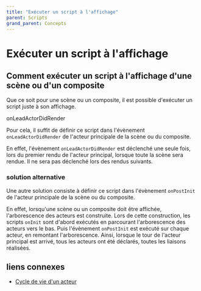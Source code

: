 ```yaml
---
title: "Exécuter un script à l'affichage"
parent: Scripts
grand_parent: Concepts
---
```


# Exécuter un script à l'affichage

## Comment exécuter un script à l'affichage d'une scène ou d'un composite

Que ce soit pour une scène ou un composite, il est possible d'exécuter un script juste à son affichage.

onLeadActorDidRender

Pour cela, il suffit de définir ce script dans l'évènement `onLeadActorDidRender` de l'acteur principale de la scène ou du composite.

En effet, l'évènement `onLeadActorDidRender` est déclenché une seule fois, lors du premier rendu de l'acteur principal, lorsque toute la scène sera rendue. Il ne sera pas déclenché lors des rendus suivants.


### solution alternative

Une autre solution consiste à définir ce script dans l'évènement `onPostInit` de l'acteur principale de la scène ou du composite.

En effet, lorsqu'une scène ou un composite doit être affichée, l'arborescence des acteurs est construite. Lors de cette construction, les scripts `onInit` sont d'abord exécutés en parcourant l'arborescence des acteurs vers le bas. Puis l'évènement `onPostInit` est exécuté sur chaque acteur, en remontant l'arborescence. Ainsi, lorsque le tour de l'acteur principal est arrivé, tous les acteurs ont été déclarés, toutes les liaisons réalisées.

## liens connexes

- [Cycle de vie d'un acteur](../actor/actor-life-cycle.md)
